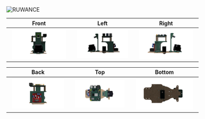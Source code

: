 <img width="1500" height="250" alt="RUWANCE" src="https://github.com/user-attachments/assets/439fcbb8-3b2a-4d36-80de-d87be9dd3177" />


| Front | Left | Right |
|:--:|:--:|:--:|
| <img src="./vehicle_3d_front.png" width="90%"/> | <img src="./vehicle_3d_left.png" width="90%"/> | <img src="./vehicle_3d_right.png" width="90%"/> |

| Back | Top | Bottom |
|:--:|:--:|:--:|
| <img src="./vehicle_3d_back.png" width="90%"/> | <img src="./vehicle_3d_top.png" width="90%"/> | <img src="./vehicle_3d_bottom.png" width="90%"/> |

